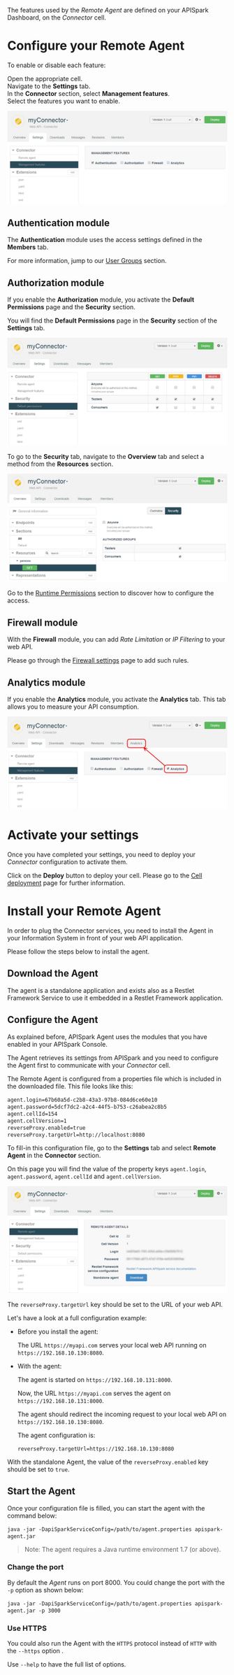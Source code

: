 The features used by the *Remote Agent* are defined on your APISpark Dashboard, on the *Connector* cell.

# Configure your Remote Agent

To enable or disable each feature:

Open the appropriate cell.  
Navigate to the **Settings** tab.  
In the **Connector** section, select **Management features**.  
Select the features you want to enable.

![Manage features](images/remote-agent-feature-management.jpg "Manage features")

## Authentication module

The **Authentication** module uses the access settings defined in the **Members** tab.

For more information, jump to our [User Groups](/technical-resources/apispark/guide/publish/secure/user-groups "User Groups") section.

## Authorization module

If you enable the **Authorization** module, you activate the **Default Permissions** page and the **Security** section.

You will find the **Default Permissions** page in the **Security** section of the **Settings** tab.

![Security tab](images/default-permission.jpg "Security tab")

To go to the **Security** tab, navigate to the **Overview** tab and select a method from the **Resources** section.

![Security tab](images/method-security.jpg "Security tab")

Go to the [Runtime Permissions](/technical-resources/apispark/guide/publish/secure/runtime-permissions "Runtime Permissions") section to discover how to configure the access.

## Firewall module

With the **Firewall** module, you can add *Rate Limitation* or *IP Filtering* to your web API.

Please go through the [Firewall settings](/technical-resources/apispark/guide/publish/secure/firewall-settings "Firewall Settings") page to add such rules.

## Analytics module

If you enable the **Analytics** module, you activate the **Analytics** tab. This tab allows you to measure your API consumption.

![Analytics tab](images/analytics-tab.jpg "Analytics tab")

# Activate your settings

Once you have completed your settings, you need to deploy your *Connector* configuration to activate them.

Click on the **Deploy** button to deploy your cell. Please go to the [Cell deployment](/technical-resources/apispark/guide/explore/cell-deployment "Cell deployment") page for further information.

# Install your Remote Agent

In order to plug the Connector services, you need to install the Agent in your Information System in front of your web API application.

Please follow the steps below to install the agent.

## Download the Agent

The agent is a standalone application and exists also as a Restlet Framework Service to use it embedded in a Restlet Framework application.

<!-- TODO add download link and restlet framework guide link -->

## Configure the Agent

As explained before, APISpark Agent uses the modules that you have enabled in your APISpark Console.

The Agent retrieves its settings from APISpark and you need to configure the Agent first to communicate with your *Connector* cell.

The Remote Agent is configured from a properties file which is included in the downloaded file. This file looks like this:

```properties
agent.login=67b60a5d-c2b8-43a3-97b8-084d6ce60e10
agent.password=5dcf7dc2-a2c4-44f5-b753-c26abea2c8b5
agent.cellId=154
agent.cellVersion=1
reverseProxy.enabled=true
reverseProxy.targetUrl=http://localhost:8080
```

To fill-in this configuration file, go to the **Settings** tab and select **Remote Agent** in the **Connector** section.

On this page you will find the value of the property keys `agent.login`, `agent.password`, `agent.cellId` and `agent.cellVersion`.

![Remote Agent](images/remote-agent-configuration.jpg "Remote Agent")

The `reverseProxy.targetUrl` key should be set to the URL of your web API.

Let's have a look at a full configuration example:

* Before you install the agent:

  The URL `https://myapi.com` serves your local web API running on `https://192.168.10.130:8080`.

* With the agent:

  The agent is started on `https://192.168.10.131:8000`.

  Now, the URL `https://myapi.com` serves the agent on `https://192.168.10.131:8000`.

  The agent should redirect the incoming request to your local web API on `https://192.168.10.130:8080`.

  The agent configuration is:

  ```properties
  reverseProxy.targetUrl=https://192.168.10.130:8080
  ```

With the standalone Agent, the value of the `reverseProxy.enabled` key should be set to `true`.

## Start the Agent

Once your configuration file is filled, you can start the agent with the command below:

```
java -jar -DapiSparkServiceConfig=/path/to/agent.properties apispark-agent.jar
```

  > Note:
  > The agent requires a Java runtime environment 1.7 (or above).

### Change the port

By default the *Agent* runs on port 8000. You could change the port with the `-p` option as shown below:

```
java -jar -DapiSparkServiceConfig=/path/to/agent.properties apispark-agent.jar -p 3000
```

### Use HTTPS

You could also run the Agent with the `HTTPS` protocol instead of `HTTP` with the `--https` option .

Use `--help` to have the full list of options.
